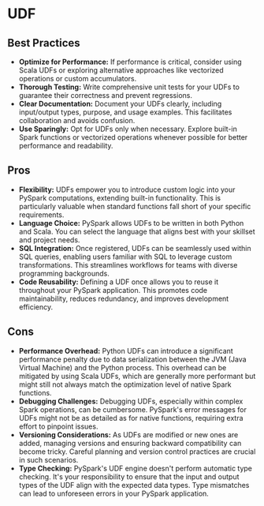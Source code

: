 # UDF

## Best Practices
- **Optimize for Performance:** If performance is critical, consider using Scala UDFs or exploring alternative approaches like vectorized operations or custom accumulators.
- **Thorough Testing:** Write comprehensive unit tests for your UDFs to guarantee their correctness and prevent regressions.
- **Clear Documentation:** Document your UDFs clearly, including input/output types, purpose, and usage examples. This facilitates collaboration and avoids confusion.
- **Use Sparingly:** Opt for UDFs only when necessary. Explore built-in Spark functions or vectorized operations whenever possible for better performance and readability.

## Pros
- **Flexibility:** UDFs empower you to introduce custom logic into your PySpark computations, extending built-in functionality. This is particularly valuable when standard functions fall short of your specific requirements.
- **Language Choice:** PySpark allows UDFs to be written in both Python and Scala. You can select the language that aligns best with your skillset and project needs.
- **SQL Integration:** Once registered, UDFs can be seamlessly used within SQL queries, enabling users familiar with SQL to leverage custom transformations. This streamlines workflows for teams with diverse programming backgrounds.
- **Code Reusability:** Defining a UDF once allows you to reuse it throughout your PySpark application. This promotes code maintainability, reduces redundancy, and improves development efficiency.

## Cons
- **Performance Overhead:** Python UDFs can introduce a significant performance penalty due to data serialization between the JVM (Java Virtual Machine) and the Python process. This overhead can be mitigated by using Scala UDFs, which are generally more performant but might still not always match the optimization level of native Spark functions.
- **Debugging Challenges:** Debugging UDFs, especially within complex Spark operations, can be cumbersome. PySpark's error messages for UDFs might not be as detailed as for native functions, requiring extra effort to pinpoint issues.
- **Versioning Considerations:** As UDFs are modified or new ones are added, managing versions and ensuring backward compatibility can become tricky. Careful planning and version control practices are crucial in such scenarios.
- **Type Checking:** PySpark's UDF engine doesn't perform automatic type checking. It's your responsibility to ensure that the input and output types of the UDF align with the expected data types. Type mismatches can lead to unforeseen errors in your PySpark application.


